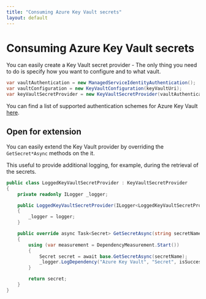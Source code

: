 ```yaml
---
title: "Consuming Azure Key Vault secrets"
layout: default
---
```


# Consuming Azure Key Vault secrets
You can easily create a Key Vault secret provider - The only thing you need to do is specify how you want to configure and to what vault.

```csharp
var vaultAuthentication = new ManagedServiceIdentityAuthentication();
var vaultConfiguration = new KeyVaultConfiguration(keyVaultUri);
var keyVaultSecretProvider = new KeyVaultSecretProvider(vaultAuthentication, vaultConfiguration)
```

You can find a list of supported authentication schemes for Azure Key Vault [here](features/auth/azure-key-vault).

## Open for extension
You can easily extend the Key Vault provider by overriding the `GetSecret*Async` methods on the it.

This useful to provide additional logging, for example, during the retrieval of the secrets.

```csharp
public class LoggedKeyVaultSecretProvider : KeyVaultSecretProvider
{
    private readonly ILogger _logger;

    public LoggedKeyVaultSecretProvider(ILogger<LoggedKeyVaultSecretProvider> logger)
    {
        _logger = logger;
    }

    public override async Task<Secret> GetSecretAsync(string secretName)
    {
        using (var measurement = DependencyMeasurement.Start())
        {
            Secret secret = await base.GetSecretAsync(secretName);
            _logger.LogDependency("Azure Key Vault", "Secret", isSuccessful: true, startTime: measurement.StartTime, duration: measurement.Elapsed);
        }

        return secret;
    }
}
```

